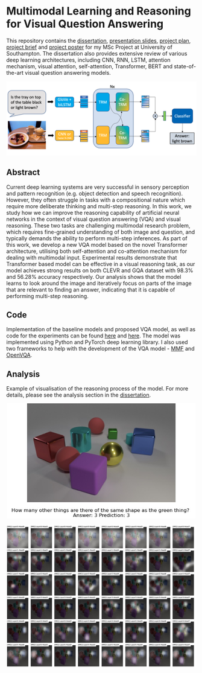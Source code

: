 # Multimodal Learning and Reasoning for Visual Question Answering
This repository contains the [dissertation](Dissertation/MSc_Dissertation.pdf), [presentation slides](Presentation/msc-project-slides.pdf), [project plan](Project%20Plan/Project%20Plan.pdf), [project brief](Project%20Brief/Project%20Brief.pdf) and [project poster](Project%20Poster/poster.pdf) for my MSc Project at University of Southampton. The dissertation also provides extensive review of various deep learning architectures, including CNN, RNN, LSTM, attention mechanism, visual attention, self-attention, Transformer, BERT and state-of-the-art visual question answering models.

![Image of model](Images/model-framework.png)

## Abstract
Current deep learning systems are very successful in sensory perception and pattern recognition (e.g. object detection and speech recognition). However, they often struggle in tasks with a compositional nature which require more deliberate thinking and multi-step reasoning. In this work, we study how we can improve the reasoning capability of artificial neural networks in the context of visual question answering (VQA) and visual reasoning. These two tasks are challenging multimodal research problem, which requires fine-grained understanding of both image and question, and typically demands the ability to perform multi-step inferences. As part of this work, we develop a new VQA model based on the novel Transformer architecture, utilising both self-attention and co-attention mechanism for dealing with multimodal input. Experimental results demonstrate that Transformer based model can be effective in a visual reasoning task, as our model achieves strong results on both CLEVR and GQA dataset with 98.3% and 56.28% accuracy respectively. Our analysis shows that the model learns to look around the image and iteratively focus on parts of the image that are relevant to finding an answer, indicating that it is capable of performing multi-step reasoning.

## Code
Implementation of the baseline models and proposed VQA model, as well as code for the experiments can be found [here](https://github.com/markvasin/openvqa) and [here](https://github.com/markvasin/vqa_project).
The model was implemented using Python and PyTorch deep learning library. I also used two frameworks to help with the development of the VQA model - [MMF](https://github.com/facebookresearch/mmf) and [OpenVQA](https://github.com/MILVLG/openvqa).

## Analysis
Example of visualisation of the reasoning process of the model. For more details, please see the analysis section in the [dissertation](Dissertation/MSc_Dissertation.pdf).

<p align="center">
	<img src="Images/best1.jpg" width="500">
</p>

![vis-1va](Images/best1-va.jpg)